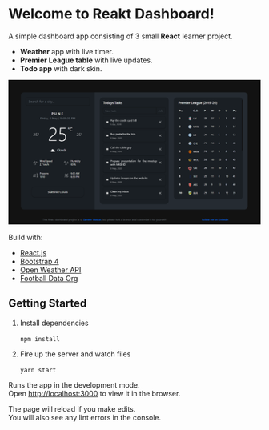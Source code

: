 # Welcome to Reakt Dashboard!

A simple dashboard app consisting of 3 small **React** learner project.

 - **Weather** app with live timer.
 - **Premier League table** with live updates.
 - **Todo app** with dark skin.

![demo](./public/reakt-dashboard-image.png "Reakt dashboard")

Build with:

 - [React.js](https://reactjs.org/)
 - [Bootstrap 4](https://getbootstrap.com)
 - [Open Weather API](https://openweathermap.org/)
 - [Football Data Org](https://www.football-data.org/documentation/quickstart)

## Getting Started
1. Install dependencies

  	`npm install`

2. Fire up the server and watch files

	`yarn start`

Runs the app in the development mode.<br  />Open [http://localhost:3000](http://localhost:3000) to view it in the browser.

The page will reload if you make edits.<br  />You will also see any lint errors in the console.